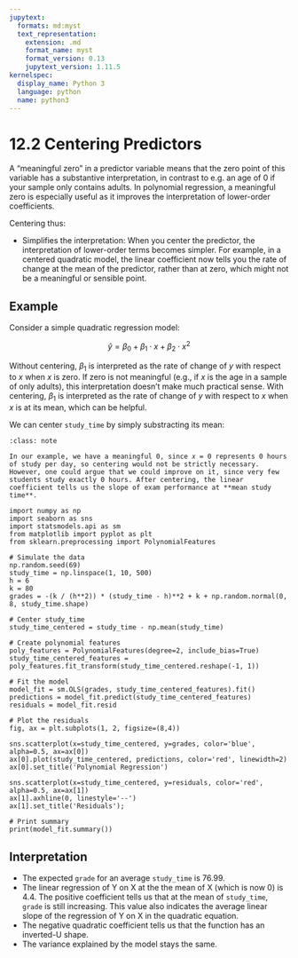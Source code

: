 ```yaml
---
jupytext:
  formats: md:myst
  text_representation:
    extension: .md
    format_name: myst
    format_version: 0.13
    jupytext_version: 1.11.5
kernelspec:
  display_name: Python 3
  language: python
  name: python3
---
```


# 12.2 Centering Predictors

A “meaningful zero” in a predictor variable means that the zero point of this variable has a substantive interpretation, in contrast to e.g. an age of 0 if your sample only contains adults. 
In polynomial regression, a meaningful zero is especially useful as it improves the interpretation of lower-order coefficients. 

Centering thus:

- Simplifies the interpretation: When you center the predictor, the interpretation of lower-order terms becomes simpler. For example, in a centered quadratic model, the linear coefficient now tells you the rate of change at the mean of the predictor, rather than at zero, which might not be a meaningful or sensible point.

## Example

Consider a simple quadratic regression model: 

$$\hat{y} = \beta_0 + \beta_1 \cdot x + \beta_2 \cdot x^2$$

Without centering, $\beta_1$ is interpreted as the rate of change of $y$ with respect to $x$ when $x$ is zero. If zero is not meaningful (e.g., if $x$ is the age in a sample of only adults), this interpretation doesn’t make much practical sense. With centering, $\beta_1$ is interpreted as the rate of change of $y$ with respect to $x$ when $x$ is at its mean, which can be helpful.

We can center `study_time` by simply substracting its mean:

```{admonition} Note:
:class: note

In our example, we have a meaningful 0, since 𝑥 = 0 represents 0 hours of study per day, so centering would not be strictly necessary. However, one could argue that we could improve on it, since very few students study exactly 0 hours. After centering, the linear coefficient tells us the slope of exam performance at **mean study time**. 

```

```{code-cell}
import numpy as np
import seaborn as sns
import statsmodels.api as sm
from matplotlib import pyplot as plt
from sklearn.preprocessing import PolynomialFeatures

# Simulate the data
np.random.seed(69)
study_time = np.linspace(1, 10, 500)
h = 6
k = 80
grades = -(k / (h**2)) * (study_time - h)**2 + k + np.random.normal(0, 8, study_time.shape)

# Center study_time
study_time_centered = study_time - np.mean(study_time)

# Create polynomial features
poly_features = PolynomialFeatures(degree=2, include_bias=True)
study_time_centered_features = poly_features.fit_transform(study_time_centered.reshape(-1, 1))

# Fit the model
model_fit = sm.OLS(grades, study_time_centered_features).fit()
predictions = model_fit.predict(study_time_centered_features)
residuals = model_fit.resid

# Plot the residuals
fig, ax = plt.subplots(1, 2, figsize=(8,4))

sns.scatterplot(x=study_time_centered, y=grades, color='blue', alpha=0.5, ax=ax[0])
ax[0].plot(study_time_centered, predictions, color='red', linewidth=2)
ax[0].set_title('Polynomial Regression')

sns.scatterplot(x=study_time_centered, y=residuals, color='red', alpha=0.5, ax=ax[1])
ax[1].axhline(0, linestyle='--')
ax[1].set_title('Residuals');

# Print summary
print(model_fit.summary())
```

## Interpretation

- The expected `grade` for an average `study_time` is 76.99.
- The linear regression of Y on X at the the mean of X (which is now 0) is 4.4. The positive coefficient tells us that at the mean of `study_time`, `grade` is still increasing. This value also indicates the average linear slope of the regression of Y on X in the quadratic equation.
- The negative quadratic coefficient tells us that the function has an inverted-U shape.
- The variance explained by the model stays the same.